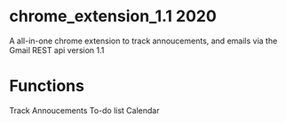 # chrome_extension_1.1 2020
A all-in-one chrome extension to track annoucements, and emails via the Gmail REST api
version 1.1

# Functions
Track Annoucements
To-do list
Calendar
